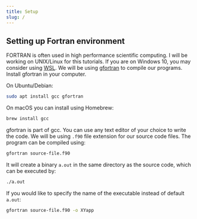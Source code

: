 ```yaml
---
title: Setup
slug: /
---
```

## Setting up Fortran environment
FORTRAN is often used in high performance scientific computing. I will be
working on UNIX/Linux for this tutorials. If you are on Windows 10, you may
consider using [WSL](https://docs.microsoft.com/en-us/windows/wsl/). We will be
using [gfortran](https://gcc.gnu.org/fortran/) to compile our programs. Install
gfortran in your computer.

On Ubuntu/Debian:
```bash
sudo apt install gcc gfortran
```

On macOS you can install using Homebrew:
```bash
brew install gcc
```

gfortran is part of gcc. You can use any text editor of your choice to write the
code. We will be using `.f90` file extension for our source code files. The
program can be compiled using:
```bash
gfortran source-file.f90
```

It will create a binary `a.out` in the same directory as the source code, which
can be executed by:
```bash
./a.out
```

If you would like to specify the name of the executable instead of default
`a.out`:
```bash
gfortran source-file.f90 -o XYapp
```
